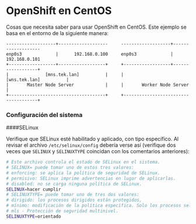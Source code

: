 # OpenShift en CentOS
Cosas que necesita saber para usar OpenShift en CentOS. Este ejemplo se basa en el entorno de la siguiente manera:

```
-------------------+-------------------     -------------------+-------------------
enp0s3             |      192.168.0.100     enp0s3             | 192.168.0.101
+------------------+------------------+     +------------------+------------------+
|              [mns.tek.lan]          |     |              [wns.tek.lan]          |
|       Master Node Server            |     |       Worker Node Server            |
+-------------------------------------+     +-------------------------------------+

```

### Configuración del sistema

####SELinux

Verifique que SELinux esté habilitado y aplicado, con tipo específico. Al revisar el archivo `/etc/selinux/config` debería verse así (verifique dos veces que `SELINUX` y `SELINUXTYPE` coincidan con los comentarios anteriores):

```bash
# Este archivo controla el estado de SELinux en el sistema.
# SELINUX= puede tomar uno de estos tres valores:
# enforcing: se aplica la política de seguridad de SELinux.
# permisivo: SELinux imprime advertencias en lugar de aplicarlas.
# disabled: no se carga ninguna política de SELinux.
SELINUX=hacer cumplir
# SELINUXTYPE= puede tomar uno de tres dos valores:
# dirigido: los procesos dirigidos están protegidos,
# mínimo: modificación de la política específica. Solo los procesos seleccionados están protegidos.
# mls - Protección de seguridad multinivel.
SELINUXTYPE=orientado  
```
